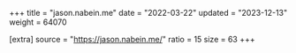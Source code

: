 +++
title = "jason.nabein.me"
date = "2022-03-22"
updated = "2023-12-13"
weight = 64070

[extra]
source = "https://jason.nabein.me/"
ratio = 15
size = 63
+++
